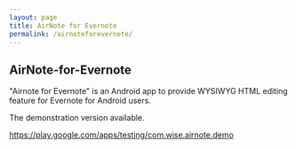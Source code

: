 ```yaml
---
layout: page
title: AirNote for Evernote
permalink: /airnoteforevernote/
---
```

## AirNote-for-Evernote

"Airnote for Evernote" is an Android app to provide WYSIWYG HTML editing feature for Evernote for Android users. 

The demonstration version available.

https://play.google.com/apps/testing/com.wise.airnote.demo